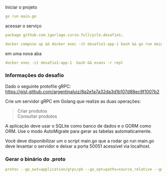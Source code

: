 Iniciar o projeto
```yml
go run main.go
```

acessar o serviço
```yml
package github.com.igorlage.curso.fullcycle.desafio1;
```


```yml
docker compose up && docker exec -it desafio1-app-1 bash && go run main.go
```

em uma nova aba
```yml
docker exec -it desafio1-app-1  bash && evans -r repl
```



### Informações do desafio

Dado o seguinte protofile gRPC:
https://gist.github.com/argentinaluiz/8a2e1a7a32da3d1b107d88ec9f1007b2


Crie um servidor gRPC em Golang que realize as duas operações:


> Criar produtos <br>
> Consultar produtos

A aplicação deve usar o SQLite como banco de dados e o GORM como ORM. Use o modo AutoMigrate para gerar as tabelas automaticamente.


Você deve disponibilizar um o script main.go que a rodar go run main.go deve levantar o servidor e deixar a porta 50051 acessível via localhost.

### Gerar o binário do .proto
```yml
protoc --go_out=application/grpc/pb --go_opt=paths=source_relative --go-grpc_out=application/grpc/pb --go-grpc_opt=paths=source_relative --proto_path=application/grpc/protofiles application/grpc/protofiles/*.proto
```